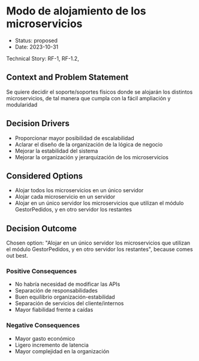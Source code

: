 # Modo de alojamiento de los microservicios

* Status: proposed
* Date: 2023-10-31

Technical Story: RF-1, RF-1.2,

## Context and Problem Statement

Se quiere decidir el soporte/soportes físicos donde se alojarán los distintos microservicios, de tal manera que cumpla con la fácil ampliación y modularidad

## Decision Drivers

* Proporcionar mayor posibilidad de escalabilidad
* Aclarar el diseño de la organización de la lógica de negocio
* Mejorar la estabilidad del sistema
* Mejorar la organización y jerarquización de los microservicios

## Considered Options

* Alojar todos los microservicios en un único servidor
* Alojar cada microservicio en un servidor
* Alojar en un único servidor los microservicios que utilizan el módulo GestorPedidos, y en otro servidor los restantes

## Decision Outcome

Chosen option: "Alojar en un único servidor los microservicios que utilizan el módulo GestorPedidos, y en otro servidor los restantes", because comes out best.

### Positive Consequences

* No habría necesidad de modificar las APIs
* Separación de responsabilidades
* Buen equilibrio organización-estabilidad
* Separación de servicios del cliente/internos
* Mayor fiabilidad frente a caídas

### Negative Consequences

* Mayor gasto económico
* Ligero incremento de latencia
* Mayor complejidad en la organización
